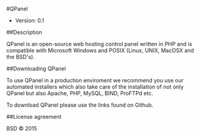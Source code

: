 #QPanel

* Version: 0.1

##Description

QPanel is an open-source web hosting control panel written in PHP and is compatible
with Microsoft Windows and POSIX (Linux, UNIX, MacOSX and the BSD's).


##Downloading QPanel

To use QPanel in a production enviroment we recommend you use our automated installers which also take care of the installation of not only QPanel but also Apache, PHP, MySQL, BIND, ProFTPd etc.

To download QPanel please use the links found on Github.

##License agreement

BSD &copy; 2015
